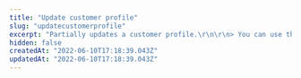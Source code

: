 ```yaml
---
title: "Update customer profile"
slug: "updatecustomerprofile"
excerpt: "Partially updates a customer profile.\r\n\r\n> You can use this request to update customer profiles according to any `CL` schema. Because of this, you are not restricted to using the fields exemplified below in your requests. But you should be aware of the fields allowed or required for the schemas you are using. Learn more about how to use [Master Data v2 schemas](https://developers.vtex.com/vtex-rest-api/docs/master-data-schema-lifecycle)."
hidden: false
createdAt: "2022-06-10T17:18:39.043Z"
updatedAt: "2022-06-10T17:18:39.043Z"
---
```

